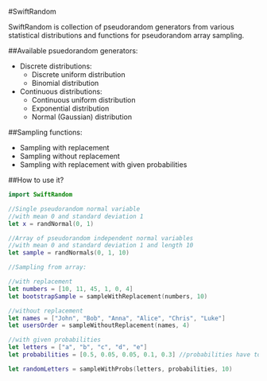 #SwiftRandom

SwiftRandom is collection of pseudorandom generators from various statistical distributions and functions for pseudorandom array sampling.

##Available psuedorandom generators:

* Discrete distributions:
	* Discrete uniform distribution
	* Binomial distribution
* Continuous distributions:
	* Continuous uniform distribution
	* Exponential distribution
	* Normal (Gaussian) distribution

##Sampling functions:

* Sampling with replacement
* Sampling without replacement
* Sampling with replacement with given probabilities		 	

##How to use it?

```swift
import SwiftRandom

//Single pseudorandom normal variable
//with mean 0 and standard deviation 1
let x = randNormal(0, 1)

//Array of pseudorandom independent normal variables 
//with mean 0 and standard deviation 1 and length 10
let sample = randNormals(0, 1, 10)

//Sampling from array:

//with replacement
let numbers = [10, 11, 45, 1, 0, 4]
let bootstrapSample = sampleWithReplacement(numbers, 10)

//without replacement
let names = ["John", "Bob", "Anna", "Alice", "Chris", "Luke"]
let usersOrder = sampleWithoutReplacement(names, 4)

//with given probabilities
let letters = ["a", "b", "c", "d", "e"]
let probabilities = [0.5, 0.05, 0.05, 0.1, 0.3] //probabilities have to sum to 1

let randomLetters = sampleWithProbs(letters, probabilities, 10)
```
